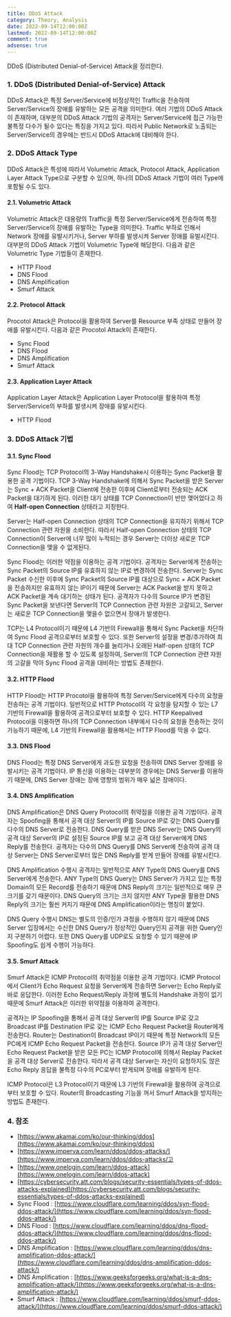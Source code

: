 ```yaml
---
title: DDoS Attack
category: Theory, Analysis
date: 2022-09-14T12:00:00Z
lastmod: 2022-09-14T12:00:00Z
comment: true
adsense: true
---
```


DDoS (Distributed Denial-of-Service) Attack을 정리한다.

### 1. DDoS (Distributed Denial-of-Service) Attack

DDoS Attack은 특정 Server/Service에 비정상적인 Traffic을 전송하여 Server/Service의 장애를 유발하는 모든 공격을 의미한다. 여러 기법의 DDoS Attack이 존재하며, 대부분의 DDoS Attack 기법의 공격자는 Server/Service에 접근 가능한 불특정 다수가 될수 있다는 특징을 가지고 있다. 따라서 Public Network로 노출되는 Server/Service의 경우에는 반드시 DDoS Attack에 대비해야 한다.

### 2. DDoS Attack Type

DDoS Attack은 특성에 따라서 Volumetric Attack, Protocol Attack, Application Layer Attack Type으로 구분할 수 있으며, 하나의 DDoS Attack 기법이 여러 Type에 포함될 수도 있다.

#### 2.1. Volumetric Attack

Volumetric Attack은 대용량의 Traffic을 특정 Server/Service에게 전송하여 특정 Server/Service의 장애를 유발하는 Type을 의미한다. Traffic 부하로 인해서 Network 장애를 유발시키거나, Server 부하를 발생시켜 Server 장애를 유발시킨다. 대부분의 DDoS Attack 기법이 Volumetric Type에 해당한다. 다음과 같은 Volumetric Type 기법들이 존재한다.

* HTTP Flood
* DNS Flood
* DNS Amplification
* Smurf Attack

#### 2.2. Protocol Attack

Procotol Attack은 Protocol을 활용하여 Server를 Resource 부족 상태로 만들어 장애를 유발시킨다. 다음과 같은 Procotol Attack이 존재한다.

* Sync Flood
* DNS Flood
* DNS Amplification
* Smurf Attack

#### 2.3. Application Layer Attack

Application Layer Attack은 Application Layer Protocol을 활용하여 특정 Server/Service의 부하를 발생시켜 장애를 유발시킨다.

* HTTP Flood

### 3. DDoS Attack 기법

#### 3.1. Sync Flood

Sync Flood는 TCP Protocol의 3-Way Handshake시 이용하는 Sync Packet을 활용한 공격 기법이다. TCP 3-Way Handshake에 의해서 Sync Packet을 받은 Server는 Sync + ACK Packet을 Client에 전송한 이후에 Client로부터 전송되는 ACK Packet을 대기하게 된다. 이러한 대기 상태를 TCP Connection이 반만 맺어었다고 하여 **Half-open Connection** 상태라고 지칭한다.

Server는 Half-open Connection 상태의 TCP Connection을 유지하기 위해서 TCP Connection 관련 자원을 소비한다. 따라서 Half-open Connection 상태의 TCP Connection이 Server에 너무 많이 누적되는 경우 Server는 더이상 새로운 TCP Connection을 맺을 수 없게된다.

Sync Flood는 이러한 약점을 이용하는 공격 기법이다. 공격자는 Server에게 전송하는 Sync Packet의 Source IP를 유효하지 않는 IP로 변경하여 전송한다. Server는 Sync Packet 수신한 이후에 Sync Packet의 Source IP를 대상으로 Sync + ACK Packet을 전송하지만 유효하지 않는 IP이기 때문에 Server는 ACK Packet을 받지 못하고 ACK Packet을 계속 대기하는 상태가 된다. 공격자가 다수의 Source IP가 변경된 Sync Packet을 보낸다면 Server의 TCP Connection 관련 자원은 고갈되고, Server는 새로운 TCP Connection을 맺을수 없으면서 장애가 발생한다.

TCP는 L4 Protocol이기 때문에 L4 기반의 Firewall을 통해서 Sync Packet을 차단하여 Sync Flood 공격으로부터 보호할 수 있다. 또한 Server의 설정을 변경/추가하여 최대 TCP Connection 관련 자원의 개수를 늘리거나 오래된 Half-open 상태의 TCP Connection을 재활용 할 수 있도록 설정하여, Server의 TCP Connection 관련 자원의 고갈을 막아 Sync Flood 공격을 대비하는 방법도 존재한다.

#### 3.2. HTTP Flood

HTTP Flood는 HTTP Procotol을 활용하여 특정 Server/Service에게 다수의 요청을 전송하는 공격 기법이다. 일반적으로 HTTP Protocol의 각 요청을 탐지할 수 있는 L7 기반의 Firewall을 활용하여 공격으로부터 보호할 수 있다. HTTP Keepalived Protocol을 이용하면 하나의 TCP Connection 내부에서 다수의 요청을 전송하는 것이 가능하기 때문에, L4 기반의 Firewall을 활용해서는 HTTP Flood를 막을 수 없다.

#### 3.3. DNS Flood

DNS Flood는 특정 DNS Server에게 과도한 요청을 전송하여 DNS Server 장애를 유발시키는 공격 기법이다. IP 통신을 이용하는 대부분의 경우에는 DNS Server를 이용하기 때문에, DNS Server 장애는 장애 영향의 범위가 매우 넓은 장애이다.

#### 3.4. DNS Amplification

DNS Amplification은 DNS Query Protocol의 취약점을 이용한 공격 기법이다. 공격자는 Spoofing을 통해서 공격 대상 Server의 IP를 Source IP로 갖는 DNS Query를 다수의 DNS Server로 전송한다. DNS Query를 받은 DNS Server는 DNS Query의 공격 대상 Server의 IP로 설정된 Source IP를 보고 공격 대상 Server에게 DNS Reply를 전송한다. 공격자는 다수의 DNS Query를 DNS Server에 전송하여 공격 대상 Server는 DNS Server로부터 많은 DNS Reply를 받게 만들어 장애를 유발시킨다.

DNS Amplification 수행시 공격자는 일반적으로 ANY Type의 DNS Query를 DNS Server에게 전송한다. ANY Type의 DNS Query는 DNS Server가 가지고 있는 특정 Domain의 모든 Record를 전송하기 때문에 DNS Reply의 크기는 일반적으로 매우 큰 크기를 갖기 때문이다. DNS Query의 크기는 크지 않지만 ANY Type을 활용한 DNS Reply의 크기는 훨씬 커지기 때문에 DNS Amplification이라는 명칭이 붙었다.

DNS Query 수행시 DNS는 별도의 인증/인가 과정을 수행하지 않기 때문에 DNS Server 입장에서는 수신한 DNS Query가 정상적인 Query인지 공격을 위한 Query인지 구분하기 어렵다. 또한 DNS Query를 UDP로도 요청할 수 있기 때문에 IP Spoofing도 쉽게 수행이 가능하다.

#### 3.5. Smurf Attack

Smurf Attack은 ICMP Protocol의 취약점을 이용한 공격 기법이다. ICMP Protocol에서 Client가 Echo Request 요청을 Server에게 전송하면 Server는 Echo Reply로 바로 응답한다. 이러한 Echo Request/Reply 과정에 별도의 Handshake 과정이 없기 때문에 Smurf Attack은 이러한 위약점을 이용하여 공격한다.

공격자는 IP Spoofing을 통해서 공격 대상 Server의 IP를 Source IP로 갖고 Broadcast IP를 Destination IP로 갖는 ICMP Echo Request Packet을 Router에게 전송한다. Router는 Destination이 Broadcast IP이기 때문에 특정 Network의 모든 PC에게 ICMP Echo Request Packet을 전송한다. Source IP가 공격 대상 Server인 Echo Request Packet을 받은 모든 PC는 ICMP Protocol에 의해서 Replay Packet을 공격 대상 Server로 전송한다. 따라서 공격 대상 Server는 자신이 요청하지도 않은 Echo Reply 응답을 불특정 다수의 PC로부터 받게되며 장애를 유발하게 된다.

ICMP Protocol은 L3 Protocol이기 때문에 L3 기반의 Firewall을 활용하여 공격으로부터 보호할 수 있다. Router의 Broadcasting 기능을 꺼서 Smurf Attack을 방지하는 방법도 존재한다.

### 4. 참조

* [https://www.akamai.com/ko/our-thinking/ddos](https://www.akamai.com/ko/our-thinking/ddos)
* [https://www.imperva.com/learn/ddos/ddos-attacks/](https://www.imperva.com/learn/ddos/ddos-attacks/고
* [https://www.onelogin.com/learn/ddos-attack](https://www.onelogin.com/learn/ddos-attack)
* [https://cybersecurity.att.com/blogs/security-essentials/types-of-ddos-attacks-explained](https://cybersecurity.att.com/blogs/security-essentials/types-of-ddos-attacks-explained)
* Sync Flood : [https://www.cloudflare.com/learning/ddos/syn-flood-ddos-attack/](https://www.cloudflare.com/learning/ddos/syn-flood-ddos-attack/)
* DNS Flood : [https://www.cloudflare.com/learning/ddos/dns-flood-ddos-attack/](https://www.cloudflare.com/learning/ddos/dns-flood-ddos-attack/)
* DNS Amplification : [https://www.cloudflare.com/learning/ddos/dns-amplification-ddos-attack/](https://www.cloudflare.com/learning/ddos/dns-amplification-ddos-attack/)
* DNS Amplification : [https://www.geeksforgeeks.org/what-is-a-dns-amplification-attack/](https://www.geeksforgeeks.org/what-is-a-dns-amplification-attack/)
* Smurf Attack : [https://www.cloudflare.com/learning/ddos/smurf-ddos-attack/](https://www.cloudflare.com/learning/ddos/smurf-ddos-attack/)